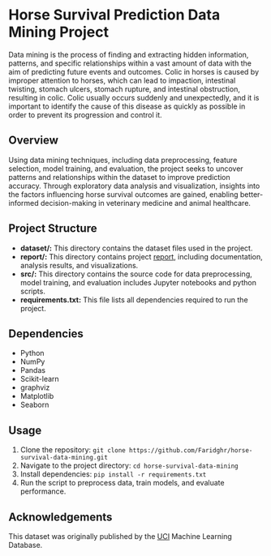 # Horse Survival Prediction Data Mining Project
Data mining is the process of finding and extracting hidden information, patterns, and specific relationships within a vast amount of data with the aim of predicting future events and outcomes. Colic in horses is caused by improper attention to horses, which can lead to impaction, intestinal twisting, stomach ulcers, stomach rupture, and intestinal obstruction, resulting in colic. Colic usually occurs suddenly and unexpectedly, and it is important to identify the cause of this disease as quickly as possible in order to prevent its progression and control it.

## Overview
Using data mining techniques, including data preprocessing, feature selection, model training, and evaluation, the project seeks to uncover patterns and relationships within the dataset to improve prediction accuracy. Through exploratory data analysis and visualization, insights into the factors influencing horse survival outcomes are gained, enabling better-informed decision-making in veterinary medicine and animal healthcare.

## Project Structure
- **dataset/:** This directory contains the dataset files used in the project.
- **report/:** This directory contains project [report](report), including documentation, analysis results, and visualizations.
- **src/:** This directory contains the source code for data preprocessing, model training, and evaluation includes Jupyter notebooks and python scripts.
- **requirements.txt:** This file lists all dependencies required to run the project.

## Dependencies
- Python
- NumPy
- Pandas
- Scikit-learn
- graphviz
- Matplotlib
- Seaborn

## Usage
1. Clone the repository: `git clone https://github.com/Faridghr/horse-survival-data-mining.git`
2. Navigate to the project directory: `cd horse-survival-data-mining`
3. Install dependencies: `pip install -r requirements.txt`
4. Run the script to preprocess data, train models, and evaluate performance.

## Acknowledgements
This dataset was originally published by the [UCI](http://archive.ics.uci.edu/ml/datasets/Horse+Colic) Machine Learning Database.